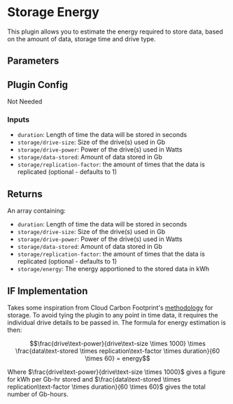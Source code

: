 
# Storage Energy

This plugin allows you to estimate the energy required to store data, based on the amount of data, storage time and drive type.

## Parameters

## Plugin Config

Not Needed

### Inputs

- `duration`: Length of time the data will be stored in seconds
- `storage/drive-size`: Size of the drive(s) used in Gb
- `storage/drive-power`: Power of the drive(s) used in Watts
- `storage/data-stored`: Amount of data stored in Gb
- `storage/replication-factor`: the amount of times that the data is replicated (optional - defaults to 1)

## Returns

An array containing:

- `duration`: Length of time the data will be stored in seconds
- `storage/drive-size`: Size of the drive(s) used in Gb
- `storage/drive-power`: Power of the drive(s) used in Watts
- `storage/data-stored`: Amount of data stored in Gb
- `storage/replication-factor`: the amount of times that the data is replicated (optional - defaults to 1)
- `storage/energy`: The energy apportioned to the stored data in kWh

## IF Implementation

Takes some inspiration from Cloud Carbon Footprint's [methodology](https://www.cloudcarbonfootprint.org/docs/methodology#storage) for storage. To avoid tying the plugin to any point in time data, it requires the individual drive details to be passed in. The formula for energy estimation is then:

$$\frac{drive\text-power}{drive\text-size \times 1000} \times \frac{data\text-stored \times replication\text-factor \times duration}{60 \times 60} = energy$$

Where $\frac{drive\text-power}{drive\text-size \times 1000}$ gives a figure for kWh per Gb-hr stored and $\frac{data\text-stored \times replication\text-factor \times duration}{60 \times 60}$ gives the total number of Gb-hours.